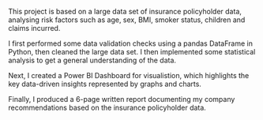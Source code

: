 This project is based on a large data set of insurance policyholder data, analysing risk factors such as age, sex, BMI, smoker status, children and claims incurred.

I first performed some data validation checks using a pandas DataFrame in Python, then cleaned the large data set. I then implemented some statistical analysis to get a general understanding of the data.

Next, I created a Power BI Dashboard for visualistion, which highlights the key data-driven insights represented by graphs and charts.

Finally, I produced a 6-page written report documenting my company recommendations based on the insurance policyholder data.

